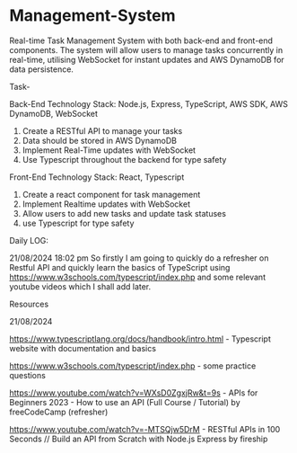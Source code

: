 # Management-System
Real-time Task Management System with both back-end and front-end components. The system will allow users to manage tasks concurrently in real-time, utilising WebSocket for instant updates and AWS DynamoDB for data persistence.

Task-

Back-End
Technology Stack: Node.js, Express, TypeScript, AWS SDK, AWS DynamoDB,
WebSocket
1. Create a RESTful API to manage your tasks
2. Data should be stored in AWS DynamoDB
3. Implement Real-Time updates with WebSocket
4. Use Typescript throughout the backend for type safety

Front-End
Technology Stack: React, Typescript
1. Create a react component for task management
2. Implement Realtime updates with WebSocket
3. Allow users to add new tasks and update task statuses
4. use Typescript for type safety

Daily LOG:

21/08/2024 18:02 pm
So firstly I am going to quickly do a refresher on Restful API and quickly learn the basics of TypeScript using https://www.w3schools.com/typescript/index.php and some relevant youtube videos which I shall add later.

Resources

21/08/2024

https://www.typescriptlang.org/docs/handbook/intro.html - Typescript website with documentation and basics

https://www.w3schools.com/typescript/index.php - some practice questions

https://www.youtube.com/watch?v=WXsD0ZgxjRw&t=9s - APIs for Beginners 2023 - How to use an API (Full Course / Tutorial) by freeCodeCamp (refresher)

https://www.youtube.com/watch?v=-MTSQjw5DrM -  RESTful APIs in 100 Seconds // Build an API from Scratch with Node.js Express by fireship 
